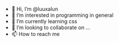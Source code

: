 - 👋 Hi, I’m @luuxalun
- 👀 I’m interested in programming in general
- 🌱 I’m currently learning css
- 💞️ I’m looking to collaborate on ...
- 📫 How to reach me 

<!---
luuxalun/luuxalun is a ✨ special ✨ repository because its `README.md` (this file) appears on your GitHub profile.
You can click the Preview link to take a look at your changes.
--->
